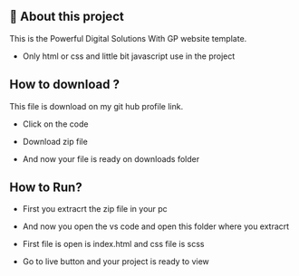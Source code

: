 ## 🚀 About this project
 This is the Powerful Digital Solutions With GP website template.

* Only html or css and little bit javascript use in the project


## How to download ?
This file is download on my git hub profile link.

* Click on the code 

* Download zip file

* And now your file is ready on downloads folder

## How to Run?
* First you extracrt the zip file in your pc

* And now you open the vs code and open this folder where you extracrt

* First file is open is index.html and css file is scss

* Go to live button and your project is  ready to view
